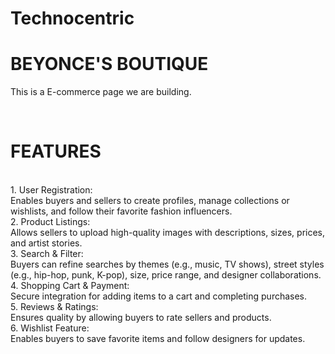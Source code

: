 # Technocentric
# BEYONCE'S BOUTIQUE <br>
This is a E-commerce page we are building.  

<br>

# FEATURES
<br>
1. User Registration: <br>
    Enables buyers and sellers to create profiles, manage collections or wishlists, and follow their
favorite fashion influencers.<br>
2. Product Listings:<br> 
    Allows sellers to upload high-quality
images with descriptions, sizes, prices, and artist stories.<br>
3. Search & Filter:<br> 
    Buyers can refine searches by themes (e.g.,
music, TV shows), street styles (e.g., hip-hop, punk, K-pop), size,
price range, and designer collaborations.<br>
4. Shopping Cart & Payment:<br> 
    Secure integration for adding
items to a cart and completing purchases.<br>
5. Reviews & Ratings:<br> 
    Ensures quality by allowing buyers to
rate sellers and products.<br>
6.  Wishlist Feature: <br>  
    Enables buyers to save favorite items and
follow designers for updates.<br>

